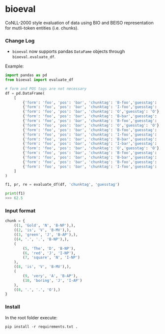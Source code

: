 # bioeval
CoNLL-2000 style evaluation of data using BIO and BEISO representation for 
mutli-token entities (i.e. chunks).

### Change Log 

* `bioeval` now supports pandas `DataFame` objects through `bioeval.evaluate_df`.

Example:

```python
import pandas as pd
from bioeval import evaluate_df

# form and POS tags are not necessary
df = pd.DataFrame(
    [
        {'form': 'foo', 'pos': 'bar', 'chunktag': 'B-foo','guesstag': 'B-foo'},
        {'form': 'foo', 'pos': 'bar', 'chunktag': 'I-foo','guesstag': 'I-foo'},
        {'form': 'foo', 'pos': 'bar', 'chunktag': 'O','guesstag': 'O'},
        {'form': 'foo', 'pos': 'bar', 'chunktag': 'B-bar','guesstag': 'B-bar'},
        {'form': 'foo', 'pos': 'bar', 'chunktag': 'B-foo','guesstag': 'B-foo'},
        {'form': 'foo', 'pos': 'bar', 'chunktag': 'O','guesstag': 'O'},
        {'form': 'foo', 'pos': 'bar', 'chunktag': 'B-foo','guesstag': 'B-foo'},
        {'form': 'foo', 'pos': 'bar', 'chunktag': 'I-foo','guesstag': 'I-foo'},
        {'form': 'foo', 'pos': 'bar', 'chunktag': 'B-bar','guesstag': 'B-bar'},
        {'form': 'foo', 'pos': 'bar', 'chunktag': 'I-bar','guesstag': 'I-bar'},
        {'form': 'foo', 'pos': 'bar', 'chunktag': 'O','guesstag': 'O'},
        {'form': 'foo', 'pos': 'bar', 'chunktag': 'B-foo','guesstag': 'B-foo'},
        {'form': 'foo', 'pos': 'bar', 'chunktag': 'B-bar','guesstag': 'I-foo'},
        {'form': 'foo', 'pos': 'bar', 'chunktag': 'B-foo','guesstag': 'B-foo'},
        {'form': 'foo', 'pos': 'bar', 'chunktag': 'I-foo','guesstag': 'B-foo'}
    ]
)

f1, pr, re = evaluate_df(df, 'chunktag', 'guesstag')

print(f1)
>>> 62.5
```

### Input format

```python
chunk = {
    ((1, 'Gold', 'N', 'B-NP'),),
    ((2, 'is', 'V', 'B-MV'),),
    ((3, 'green', 'J', 'B-AP'),),
    ((4, '.', '.', 'B-NP'),),
    (
        (5, 'The', 'D', 'B-NP'),
        (6, 'red', 'J', 'I-NP'),
        (7, 'square', 'N', 'I-NP')
    ),
    ((8, 'is', 'V', 'B-MV'),),
    (
        (9, 'very', 'A', 'B-AP'),
        (10, 'boring', 'J', 'I-AP')
    ),
    ((8, '.', '.', 'O'),)
}
```


### Install

In the root folder execute:

`pip install -r requirements.txt .`

